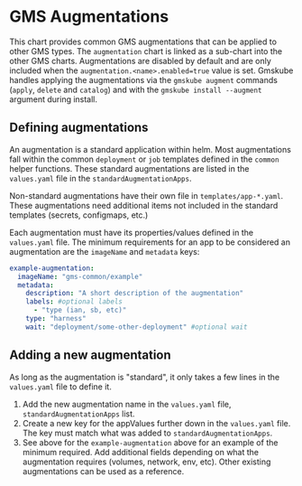 # GMS Augmentations
This chart provides common GMS augmentations that can be applied to other GMS types. The `augmentation` chart
is linked as a sub-chart into the other GMS charts. Augmentations are disabled by default and are only included
when the `augmentation.<name>.enabled=true` value is set. Gmskube handles applying the augmentations via the
`gmskube augment` commands (`apply`, `delete` and `catalog`) and with the `gmskube install --augment` argument
during install.

## Defining augmentations
An augmentation is a standard application within helm. Most augmentations fall within the common
`deployment` or `job` templates defined in the `common` helper functions. These standard augmentations
are listed in the `values.yaml` file in the `standardAugmentationApps`.

Non-standard augmentations have their own file in `templates/app-*.yaml`. These augmentations need additional
items not included in the standard templates (secrets, configmaps, etc.)

Each augmentation must have its properties/values defined in the `values.yaml` file. The minimum requirements
for an app to be considered an augmentation are the `imageName` and `metadata` keys:
```yaml
example-augmentation:
  imageName: "gms-common/example"
  metadata:
    description: "A short description of the augmentation"
    labels: #optional labels
      - "type (ian, sb, etc)"
    type: "harness"
    wait: "deployment/some-other-deployment" #optional wait
```

## Adding a new augmentation
As long as the augmentation is "standard", it only takes a few lines in the `values.yaml` file to define it.
1. Add the new augmentation name in the `values.yaml` file, `standardAugmentationApps` list.
2. Create a new key for the appValues further down in the `values.yaml` file. The key must match what was
   added to `standardAugmentationApps`.
3. See above for the `example-augmentation` above for an example of the minimum required. Add additional
   fields depending on what the augmentation requires (volumes, network, env, etc). Other existing
   augmentations can be used as a reference.